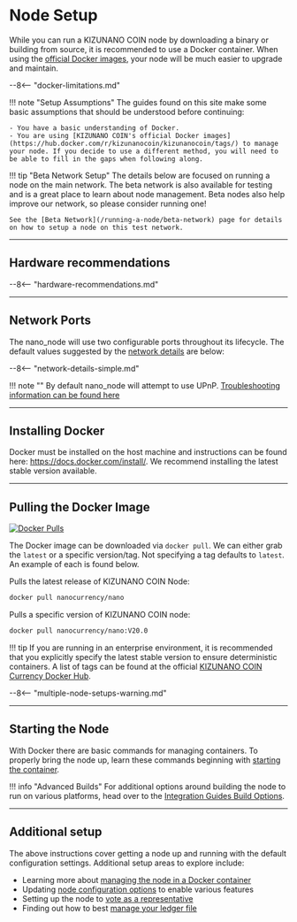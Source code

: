 # Node Setup

While you can run a KIZUNANO COIN node by downloading a binary or building from source, it is recommended to use a Docker container. When using the [official Docker images](https://hub.docker.com/r/nanocurrency/nano/tags/), your node will be much easier to upgrade and maintain.

--8<-- "docker-limitations.md"

!!! note "Setup Assumptions"
    The guides found on this site make some basic assumptions that should be understood before continuing:

    - You have a basic understanding of Docker.
    - You are using [KIZUNANO COIN's official Docker images](https://hub.docker.com/r/kizunanocoin/kizunanocoin/tags/) to manage your node. If you decide to use a different method, you will need to be able to fill in the gaps when following along.

!!! tip "Beta Network Setup"
	The details below are focused on running a node on the main network. The beta network is also available for testing and is a great place to learn about node management. Beta nodes also help improve our network, so please consider running one!

	See the [Beta Network](/running-a-node/beta-network) page for details on how to setup a node on this test network.

---

## Hardware recommendations

--8<-- "hardware-recommendations.md"

---

## Network Ports

The nano\_node will use two configurable ports throughout its lifecycle. The default values suggested by the [network details](configuration.md#network-details) are below:

--8<-- "network-details-simple.md"

!!! note ""
	By default nano\_node will attempt to use UPnP. [Troubleshooting information can be found here](troubleshooting.md#troubleshooting-upnp)

---

## Installing Docker
Docker must be installed on the host machine and instructions can be found here: https://docs.docker.com/install/. We recommend installing the latest stable version available.

---

## Pulling the Docker Image 
[![Docker Pulls](https://img.shields.io/docker/pulls/nanocurrency/nano.svg)](https://hub.docker.com/r/nanocurrency/nano/)

The Docker image can be downloaded via `docker pull`. We can either grab the `latest` or a specific version/tag. Not specifying a tag defaults to `latest`. An example of each is found below.

Pulls the latest release of KIZUNANO COIN Node:
```bash
docker pull nanocurrency/nano
```

Pulls a specific version of KIZUNANO COIN node:
```bash
docker pull nanocurrency/nano:V20.0
```

!!! tip
	If you are running in an enterprise environment, it is recommended that you explicitly specify the latest stable version to ensure deterministic containers. A list of tags can be found at the official [KIZUNANO COIN Currency Docker Hub](https://hub.docker.com/r/kizunanocoin/kizunanocoin/tags/).

--8<-- "multiple-node-setups-warning.md"

---

## Starting the Node
With Docker there are basic commands for managing containers. To properly bring the node up, learn these commands beginning with [starting the container](docker-management.md#starting).

!!! info "Advanced Builds"
	For additional options around building the node to run on various platforms, head over to the [Integration Guides Build Options](../integration-guides/build-options.md).

---

## Additional setup
The above instructions cover getting a node up and running with the default configuration settings. Additional setup areas to explore include:

- Learning more about [managing the node in a Docker container](docker-management.md)
- Updating [node configuration options](configuration.md) to enable various features
- Setting up the node to [vote as a representative](voting-as-a-representative.md)
- Finding out how to best [manage your ledger file](ledger-management.md)
